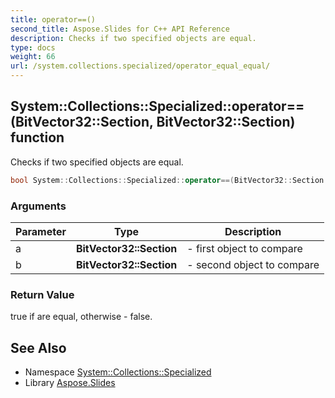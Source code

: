 ```yaml
---
title: operator==()
second_title: Aspose.Slides for C++ API Reference
description: Checks if two specified objects are equal.
type: docs
weight: 66
url: /system.collections.specialized/operator_equal_equal/
---
```

## System::Collections::Specialized::operator==(BitVector32::Section, BitVector32::Section) function


Checks if two specified objects are equal.

```cpp
bool System::Collections::Specialized::operator==(BitVector32::Section a, BitVector32::Section b)
```


### Arguments

| Parameter | Type | Description |
| --- | --- | --- |
| a | **BitVector32::Section** | - first object to compare |
| b | **BitVector32::Section** | - second object to compare |

### Return Value

true if are equal, otherwise - false.

## See Also

* Namespace [System::Collections::Specialized](../)
* Library [Aspose.Slides](../../)
